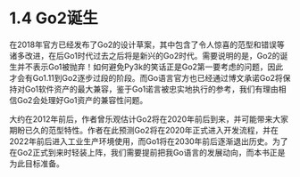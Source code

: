 # 1.4 Go2诞生

在2018年官方已经发布了Go2的设计草案，其中包含了令人惊喜的范型和错误等诸多改进，在后Go1时代过去之后将是新兴的Go2时代。需要说明的是，Go2的诞生并不表示Go1被抛弃！如何避免Py3k的笑话正是Go2第一要考虑的问题，因此才会有Go1.11到Go2逐步过段的阶段。而Go语言官方也已经通过博文承诺Go2将保持对Go1软件资产的最大兼容，鉴于Go1诺言被忠实地执行的参考，我们有理由相信Go2会处理好Go1资产的兼容性问题。

大约在2012年前后，作者曾乐观估计Go2将在2020年前后到来，并可能带来大家期盼已久的范型特性。作者在此预测Go2将在2020年正式进入开发流程，并在2022年前后进入工业生产环境使用，而Go1将在2030年前后逐渐退出历史。为了在Go2正式到来时轻装上阵，我们需要提前把我Go语言的发展动向，而本书正是为此目标准备。
